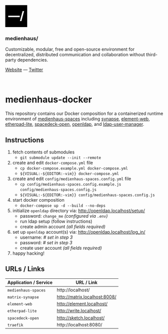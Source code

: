<img src="./public/favicon.svg" width="70" />

### medienhaus/

Customizable, modular, free and open-source environment for decentralized, distributed communication and collaboration without third-party dependencies.

[Website](https://medienhaus.dev/) — [Twitter](https://twitter.com/medienhaus_)

<br>

# medienhaus-docker

This repository contains our Docker composition for a containerized runtime environment of [medienhaus-spaces](https://github.com/medienhaus/medienhaus-spaces/) including [synapse](https://github.com/matrix-org/synapse/), [element-web](https://github.com/vector-im/element-web/), [etherpad-lite](https://github.com/ether/etherpad-lite/), [spacedeck-open](https://github.com/arillo/spacedeck-open/), [openldap](https://github.com/osixia/docker-openldap/), and [ldap-user-manager](https://github.com/wheelybird/ldap-user-manager/).

## Instructions

1. fetch contents of submodules
   - `git submodule update --init --remote`
2. create and edit `docker-compose.yml` file
   - `cp docker-compose.example.yml docker-compose.yml`
   - `${VISUAL:-${EDITOR:-vim}} docker-compose.yml`
3. create and edit `config/medienhaus-spaces.config.yml` file
   - `cp config/medienhaus-spaces.config.example.js config/medienhaus-spaces.config.js`
   - `${VISUAL:-${EDITOR:-vim}} config/medienhaus-spaces.config.js`
4. start docker composition
   - `docker-compose up -d --build --no-deps`
5. initialize `openldap` directory via: http://openldap.localhost/setup/
   - password: `change_me` *(configured via `.env`)*
   - run ldap setup (follow instructions)
   - create admin account *(all fields required)*
6. set up `openldap` account(s) via: http://openldap.localhost/log_in/
   - username: *# set in step 3*
   - password: *# set in step 3*
   - create user account *(all fields required)*
7. happy hacking!

## URLs / Links

| Application / Service | URL / Link |
| --- | --- |
| `medienhaus-spaces` | http://localhost/ |
| `matrix-synapse` | http://matrix.localhost:8008/ |
| `element-web` | http://element.localhost/ |
| `etherpad-lite` | http://write.localhost/ |
| `spacedeck-open` | http://sketch.localhost/ |
| `traefik` | http://localhost:8080/ |
